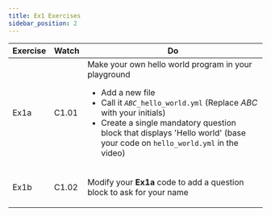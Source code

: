 ```yaml
---
title: Ex1 Exercises
sidebar_position: 2
---
```


<table>
    <thead>
        <tr>
            <th>Exercise</th><th>Watch</th><th>Do</th>
        </tr>
    </thead>
    <tbody>
        <tr>
            <td>Ex1a</td><td>C1.01</td>
            <td>
            Make your own hello world program in your playground
            <ul>
                <li>Add a new file</li>
                <li>Call it <code><i>ABC</i>_hello_world.yml</code> (Replace <i>ABC</i> with your initials)</li>
                <li>Create a single mandatory question block that displays 'Hello world' (base your code on <code>hello_world.yml</code> in the video)</li>
            </ul>
            </td>
        </tr>
        <tr>
            <td>Ex1b</td><td>C1.02</td>
            <td>
                <p>Modify your <b>Ex1a</b> code to add a question block
                to ask for your name</p>
            </td>
        </tr>
    </tbody>
</table>
